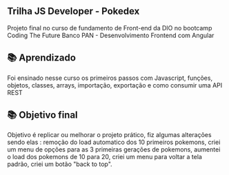 ## Trilha JS Developer - Pokedex
Projeto final no curso de fundamento de Front-end da DIO no bootcamp Coding The Future Banco PAN - Desenvolvimento Frontend com Angular

## 📚 Aprendizado 
Foi ensinado nesse curso os primeiros passos com Javascript, funções, objetos, classes, arrays, importação, exportação e como consumir uma API REST

## 📚 Objetivo final
Objetivo é replicar ou melhorar o projeto prático, fiz algumas alterações sendo elas : remoção do load automatico dos 10 primeiros pokemons, criei um menu de opções para as 3 primeiras gerações de pokemons, aumentei o load dos pokemons de 10 para 20, criei um menu para voltar a tela padrão, criei um botão "back to top".